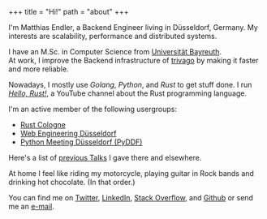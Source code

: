 +++
title = "Hi!"
path = "about"
+++

I'm Matthias Endler, a Backend Engineer living in Düsseldorf, Germany.
My interests are scalability, performance and distributed systems.

I have an M.Sc. in Computer Science from [Universität Bayreuth].\
At work, I improve the Backend infrastructure of [trivago] by making it
faster and more reliable.

Nowadays, I mostly use *Golang*, *Python*, and *Rust* to get stuff done.
I run [*Hello, Rust!*], a YouTube channel about the Rust programming
language.

I\'m an active member of the following usergroups:

- [Rust Cologne]
- [Web Engineering Düsseldorf]
- [Python Meeting Düsseldorf (PyDDF)]

Here's a list of [previous Talks][talks] I gave there and elsewhere.  

At home I feel like riding my motorcycle, playing guitar in Rock bands
and drinking hot chocolate. (In that order.)

You can find me on [Twitter], [LinkedIn], [Stack Overflow], and [Github] or send me an [e-mail].

[Universität Bayreuth]: https://www.uni-bayreuth.de/en/index.html
[trivago]: http://tech.trivago.com/
[*Hello, Rust!*]: https://hello-rust.show
[Rust Cologne]: http://www.meetup.com/de/Rust-Cologne-Bonn/
[Web Engineering Düsseldorf]: https://www.meetup.com/de-DE/Web-Engineering-Duesseldorf/
[Python Meeting Düsseldorf (PyDDF)]: https://www.pyddf.de/
[talks]: @/static/talks/index.md
[Github]: http://github.com/mre/
[Twitter]: https://twitter.com/matthiasendler
[Stack Overflow]: http://stackoverflow.com/users/270334/mre
[LinkedIn]: https://www.linkedin.com/in/endlermatthias
[e-mail]: mailto:matthias-endler@gmx.net